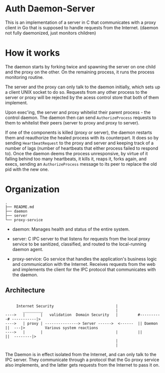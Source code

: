 # Auth Daemon-Server

This is an implementation of a server in C that communicates with a proxy client in Go that
is supposed to handle requests from the Internet. (daemon not fully daemonized, just monitors
children)

# How it works

The daemon starts by forking twice and spawning the server on one child and the proxy on the other. On the remaining
process, it runs the process monitoring routine.

The server and the proxy can only talk to the daemon initially, which sets up a client UNIX socket to do so. Requests
from any other process to the server or proxy will be rejected by the acess control store that both of them implement.

Upon exec'ing, the server and proxy whitelist their parent process - the control daemon. The daemon then can send
`AuthorizeProcess` requests to them to whitelist their peers (server to proxy and proxy to server).

If one of the components is killed (proxy or server), the daemon restarts them and reauthorize the healed process with its
counterpart. It does so by sending `HeartbeatRequest` to the proxy and server and keeping track of a number of lags (number of heartbeats
that either process failed to respond to). Once the daemon deems the process unresponsive, by virtue of it falling behind too many
heartbeats, it kills it, reaps it, forks again, and execs, sending an `AuthorizeProcess` message to its peer to
replace the old pid with the new one.

# Organization

```
.
├── README.md
├── daemon
├── server 
└── proxy-service
```

* daemon: Manages health and status of the entire system.

* server: C IPC server to that listens for requests from the local proxy service to be sanitized, classified, and routed to the local-running daemon agent.

* proxy-service: Go service that handles the application's business logic and communication with the Internet. Receives requests from the web and implements the client for the IPC protocol that communicates with the daemon.


## Architecture

```

     Internet Security                            | 
        _________                                 |                           
---->   |       |   validation  Domain Security   |         #----------# -----------|>
---->   | proxy | ---------------> Server ------>  <------  || Daemon ||  ---|>         Various system reactions
---->   |       |                                 |         ||        ||  --------|>    
                                                  |
                                                  |
```

The Daemon is in effect isolated from the Internet, and can only talk to the IPC server. They communicate through a protocol that
the Go proxy service also implements, and the latter gets requests from the Internet to pass it on.
